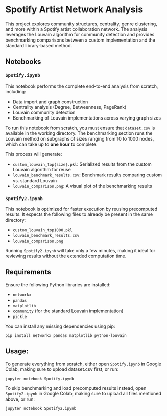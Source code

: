 # Spotify Artist Network Analysis

This project explores community structures, centrality, genre clustering, and more within a Spotify artist collaboration network. The analysis leverages the Louvain algorithm for community detection and provides benchmarking comparisons between a custom implementation and the standard library-based method.

## Notebooks

### `Spotify.ipynb`
This notebook performs the complete end-to-end analysis from scratch, including:

- Data import and graph construction  
- Centrality analysis (Degree, Betweenness, PageRank)  
- Louvain community detection  
- Benchmarking of Louvain implementations across varying graph sizes

To run this notebook from scratch, you must ensure that `dataset.csv` is available in the working directory. The benchmarking section runs the Louvain method on subgraphs of sizes ranging from 10 to 1000 nodes, which can take up to **one hour** to complete.

This process will generate:

- `custom_louvain_top{size}.pkl`: Serialized results from the custom Louvain algorithm for reuse  
- `louvain_benchmark_results.csv`: Benchmark results comparing custom vs. standard Louvain  
- `louvain_comparison.png`: A visual plot of the benchmarking results

### `Spotify2.ipynb`
This notebook is optimized for faster execution by reusing precomputed results. It expects the following files to already be present in the same directory:

- `custom_louvain_top1000.pkl`  
- `louvain_benchmark_results.csv`  
- `louvain_comparison.png`

Running `Spotify2.ipynb` will take only a few minutes, making it ideal for reviewing results without the extended computation time.

## Requirements

Ensure the following Python libraries are installed:

- `networkx`  
- `pandas`  
- `matplotlib`  
- `community` (for the standard Louvain implementation)  
- `pickle`

You can install any missing dependencies using pip:

`pip install networkx pandas matplotlib python-louvain`


## Usage:

To generate everything from scratch, either open `Spotify.ipynb` in Google Colab, making sure to upload dataset.csv first, or run:

`jupyter notebook Spotify.ipynb`

To skip benchmarking and load precomputed results instead, open `Spotify2.ipynb` in Google Colab, making sure to upload all files mentioned above, or run:

`jupyter notebook Spotify2.ipynb`
